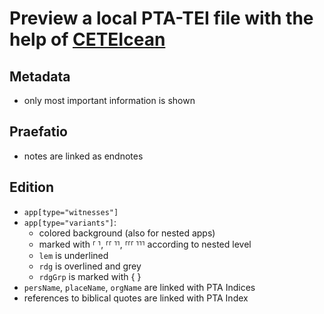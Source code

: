 # Preview a local PTA-TEI file with the help of [CETEIcean](https://github.com/TEIC/CETEIcean)

## Metadata

- only most important information is shown

## Praefatio

- notes are linked as endnotes

## Edition

- `app[type="witnesses"]`
- `app[type="variants"]`:
    - colored background (also for nested apps)
    - marked with ⸢ ⸣, ⸢⸢ ⸣⸣, ⸢⸢⸢ ⸣⸣⸣ according to nested level
    - `lem` is underlined
    - `rdg` is overlined and grey
    - `rdgGrp` is marked with { }
- `persName`, `placeName`, `orgName` are linked with PTA Indices
- references to biblical quotes are linked with PTA Index